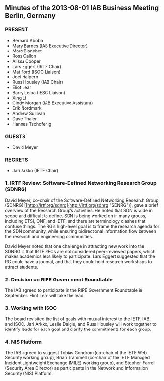 
Minutes of the 2013-08-01 IAB Business Meeting
Berlin, Germany
--------------------------------------------------------------


### PRESENT


* Bernard Aboba
* Mary Barnes (IAB Executive Director)
* Marc Blanchet
* Ross Callon
* Alissa Cooper
* Lars Eggert (IRTF Chair)
* Mat Ford (ISOC Liaison)
* Joel Halpern
* Russ Housley (IAB Chair)
* Eliot Lear
* Barry Leiba (IESG Liaison)
* Xing Li
* Cindy Morgan (IAB Executive Assistant)
* Erik Nordmark
* Andrew Sullivan
* Dave Thaler
* Hannes Tschofenig


### GUESTS


* David Meyer


### REGRETS


* Jari Arkko (IETF Chair)


### 1. IRTF Review: Software-Defined Networking Research Group (SDNRG)


David Meyer, co-chair of the Software-Defined Networking Research Group (SDNRG) [[http://irtf.org/sdnrg](http://irtf.org/sdnrg "SDNRG")], gave a brief overview of the Research Group’s activities. He noted that SDN is wide in scope and difficult to define. SDN is being worked on in many groups, including ETSI, ONF, and IETF, and there are terminology clashes that confuse things. The RG’s high-level goal is to frame the research agenda for the SDN community, while ensuring bidirectional information flow between the research and engineering communities.


David Meyer noted that one challenge in attracting new work into the SDNRG is that IRTF RFCs are not considered peer-reviewed papers, which makes academics less likely to participate. Lars Eggert suggested that the RG could have a journal, and that they could hold research workshops to attract students.


### 2. Decision on RIPE Government Roundtable


The IAB agreed to participate in the RIPE Government Roundtable in September. Eliot Lear will take the lead.


### 3. Working with ISOC


The board revisited the list of goals with mutual interest to the IETF, IAB, and ISOC. Jari Arkko, Leslie Daigle, and Russ Housley will work together to identify leads for each goal and clarify the commitments for each group.


### 4. NIS Platform


The IAB agreed to suggest Tobias Gondrom (co-chair of the IETF Web Security working group), Brian Trammell (co-chair of the IETF Managed Incident Lightweight Exchange (MILE) working group), and Stephen Farrell (Security Area Director) as participants in the Network and Information Security (NIS) Platform.


